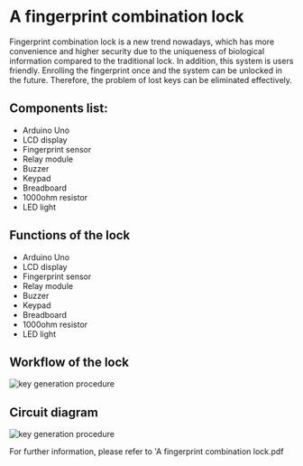# A fingerprint combination lock 
Fingerprint combination lock is a new trend nowadays, which has more convenience and higher security due to the uniqueness of biological information compared to the traditional lock.
In addition, this system is users friendly. Enrolling the fingerprint once and the system can be unlocked in the future. Therefore, the problem of lost keys can be eliminated effectively.  
## Components list:  
* Arduino Uno
* LCD display 
* Fingerprint sensor 
* Relay module
* Buzzer
* Keypad
* Breadboard
* 1000ohm resistor
* LED light
## Functions of the lock
* Arduino Uno
* LCD display 
* Fingerprint sensor 
* Relay module
* Buzzer
* Keypad
* Breadboard
* 1000ohm resistor
* LED light
## Workflow of the lock
![key generation procedure](https://github.com/18563407351/Liverpool-FYP/blob/main/images/1603971639(1).png)
## Circuit diagram
![key generation procedure](https://github.com/18563407351/Liverpool-FYP/blob/main/images/1603971639(1).png)

For further information, please refer to 'A fingerprint combination lock.pdf
